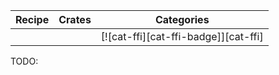 | Recipe | Crates | Categories |
|--------|--------|------------|
|  |  | [![cat-ffi][cat-ffi-badge]][cat-ffi] |
<div class="hidden">
TODO:
</div>
